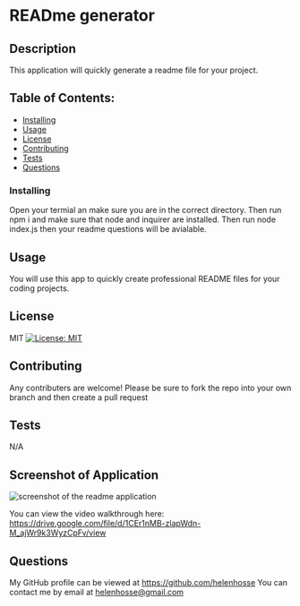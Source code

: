 
  # READme generator
  
  ## Description
  This application will quickly generate a readme file for your project.
  ## Table of Contents:
  * [Installing](#Installing)
  * [Usage](#Usage)
  * [License](#License)
  * [Contributing](#Contributing)
  * [Tests](#Tests)
  * [Questions](#Questions)
  
  ### Installing
  
  Open your termial an make sure you are in the correct directory. Then run npm i and make sure that node and inquirer are installed. Then run node index.js then your readme  questions will be avialable.
      
  ## Usage
  
  You will use this app to quickly create professional README files for your coding projects.
  
  ## License
  MIT
  [![License: MIT](https://img.shields.io/badge/License-MIT-yellow.svg)](https://opensource.org/licenses/MIT)
  ## Contributing
  Any contributers are welcome! Please be sure to fork the repo into your own branch and then create a pull request
  ## Tests
  N/A

  ## Screenshot of Application

  <img src="../readme-generator-photo.png" alt="screenshot of the readme application">

  You can view the video walkthrough here: https://drive.google.com/file/d/1CEr1nMB-zlapWdn-M_ajWr9k3WyzCpFv/view

  ## Questions
  My GitHub profile can be viewed at https://github.com/helenhosse
  You can contact me by email at helenhosse@gmail.com
  